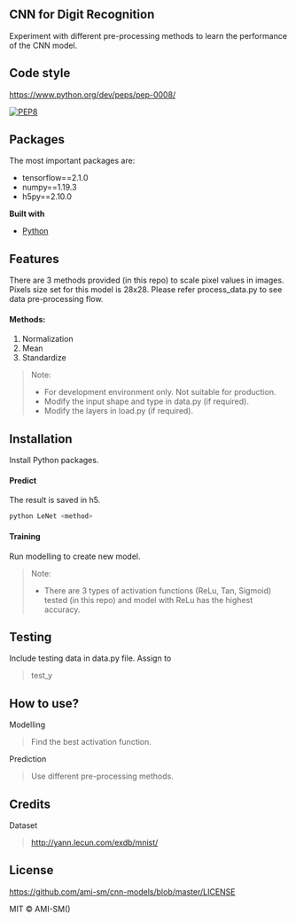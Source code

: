 
## CNN for Digit Recognition

Experiment with different pre-processing methods to learn the performance of the CNN model.


## Code style
https://www.python.org/dev/peps/pep-0008/

[![PEP8](https://img.shields.io/badge/code%20style-pep8-orange.svg)](https://www.python.org/dev/peps/pep-0008/)

## Packages
The most important packages are:
* tensorflow==2.1.0
* numpy==1.19.3
* h5py==2.10.0


<b>Built with</b>
- [Python](https://www.python.org/)

## Features
There are 3 methods provided (in this repo) to scale pixel values in images. Pixels size set for this model is 28x28. Please refer process_data.py to see data pre-processing flow.

#### Methods:
1) Normalization
2) Mean
3) Standardize

>Note:
>* For development environment only. Not suitable for production.
>* Modify the input shape and type in data.py (if required).
>* Modify the layers in load.py (if required).


## Installation
Install Python packages.

#### Predict
The result is saved in h5.
```sh
python LeNet <method>
```

#### Training

Run modelling to create new model.

>Note: 
>* There are 3 types of activation functions (ReLu, Tan, Sigmoid) tested (in this repo) and model with ReLu has the highest accuracy.

## Testing
Include testing data in data.py file. Assign to
>test_y

## How to use?
Modelling
>Find the best activation function.

Prediction
>Use different pre-processing methods.

## Credits
Dataset 
>http://yann.lecun.com/exdb/mnist/ 

## License
https://github.com/ami-sm/cnn-models/blob/master/LICENSE

MIT © AMI-SM()
